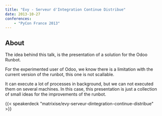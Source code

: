 ```yaml
---
title: "Evy - Serveur d'Integration Continue Distribue"
date: 2013-10-27
conferences:
    - "PyCon France 2013"
---
```


## About

The idea behind this talk, is the presentation of a solution for the Odoo Runbot.

For the experimented user of Odoo, we know there is a limitation with the current version of the runbot, this one is not scallable.

It can execute a lot of processes in background, but we can not executed them on several machines.
In this case, this presentation is just a collection of small ideas for the improvements of the runbot.

{{< speakerdeck "matrixise/evy-serveur-dintegration-continue-distribue" >}}
